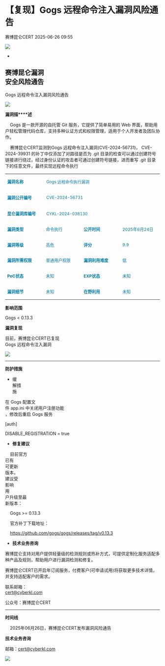 #  【复现】Gogs 远程命令注入漏洞风险通告  
 赛博昆仑CERT   2025-06-26 09:55  
  
![](https://mmbiz.qpic.cn/mmbiz_gif/iaZ7t7b9Dodvib7ddpGMC6vx4COAy4sBoGbGCkwVUIJSHBPI0z1Utrp1h5ys6ygT3albl3PgjejJcRRRiaDFFbMBA/640?wx_fmt=gif "")  
  
  
-  
赛博昆仑漏洞  
安全风险通告  
-  
  
Gogs 远程命令注入漏洞风险通告  
  
![](https://mmbiz.qpic.cn/mmbiz_svg/7j1UQofaR9fsNXgsOXHVKZMJ1PCicm8s4RHQVjCJEjX63AsNibMx3So4wSMAvubEOoU2vLqYY7hIibIJbkEaPIDs5A4ianh5jibxw/640?wx_fmt=svg "")  
  
  
  
  
**漏洞描****述**  
  
  
    Gogs 是一款开源的自托管 Git 服务，它提供了简单易用的 Web 界面，帮助用户轻松管理代码仓库，支持多种认证方式和权限管理，适用于个人开发者及团队协作。  
  
    赛博昆仑CERT监测到Gogs 远程命令注入漏洞(CVE-2024-56731)， CVE-2024-39931 的补丁中仅添加了对路径是否为 .git 目录的检查可以通过创建符号链接进行绕过，经过身份认证的攻击者可通过创建符号链接，进而重写 .git 目录下的任意文件，最终实现远程命令执行  
<table><tbody><tr style="height:39px;"><td data-colwidth="144" width="144" style="font-size: 10pt;text-align: left;word-break: break-all;"><p><span style="color: rgb(0, 122, 170);"><strong><span leaf="">漏洞名称</span></strong></span></p></td><td colspan="3" data-colwidth="144,144,144"><section><span leaf="" style="color: rgb(0, 122, 170);"><span textstyle="" style="font-size: 13px;">Gogs 远程命令执行漏洞</span></span></section></td></tr><tr style="height:39px;"><td data-colwidth="144" width="144" style="font-size: 10pt;text-align: left;"><p><span style="color: rgb(0, 122, 170);"><strong><span leaf="">漏洞公开编号</span></strong></span></p></td><td colspan="3" data-colwidth="144,144,144"><p><span leaf="" style="color: rgb(0, 122, 170);"><span textstyle="" style="font-size: 13px;">CVE-2024-56731</span></span></p></td></tr><tr style="height:39px;"><td data-colwidth="144" width="144" style="font-size: 10pt;text-align: left;"><p><span style="color: rgb(0, 122, 170);"><strong><span leaf="">昆仑漏洞库编号</span></strong></span></p></td><td colspan="3" data-colwidth="144,144,144"><span data-v-4471a619="" data-pm-slice="0 0 []"><span leaf="" style="color: rgb(0, 122, 170);"><span textstyle="" style="font-size: 13px;">CYKL-2024-038130</span></span></span></td></tr><tr style="height:39px;"><td data-colwidth="144" width="144" style="font-size: 10pt;text-align: left;"><p><span style="color: rgb(0, 122, 170);"><strong><span leaf="">漏洞类型</span></strong></span></p></td><td data-colwidth="144" width="144" style="font-size: 10pt;text-align: left;"><p><span style="color: rgb(0, 122, 170);"><span leaf="">命令</span><span leaf="" style="color: rgb(0, 122, 170);">执行</span><span leaf=""><br/></span></span></p></td><td data-colwidth="144" width="144" style="font-size: 10pt;text-align: left;"><p><span style="color: rgb(0, 122, 170);"><strong><span leaf="">公开时间</span></strong></span></p></td><td data-colwidth="144" width="144" style="font-size: 10pt;text-align: left;"><p><span style="color: rgb(0, 122, 170);"><span leaf="">2025年6月24日</span></span></p></td></tr><tr style="height:39px;"><td data-colwidth="144" width="144" style="font-size: 10pt;text-align: left;"><p><span style="color: rgb(0, 122, 170);"><strong><span leaf="">漏洞等级</span></strong></span></p></td><td data-colwidth="144" width="144" style="font-size: 10pt;text-align: left;"><p><span style="color: rgb(0, 122, 170);"><span leaf="">高危</span></span></p></td><td data-colwidth="144" width="144" style="font-size: 10pt;text-align: left;"><p><span style="color: rgb(0, 122, 170);"><strong><span leaf="">评分</span></strong></span></p></td><td data-colwidth="144" width="144" style="font-size: 10pt;text-align: left;"><p><span style="color: rgb(0, 122, 170);"><span leaf="">9.9</span></span></p></td></tr><tr style="height:39px;"><td data-colwidth="144" width="144" style="font-size: 10pt;text-align: left;"><p><span style="color: rgb(0, 122, 170);"><strong><span leaf="">漏洞所需权限</span></strong></span></p></td><td data-colwidth="144" width="144" style="font-size: 10pt;text-align: left;"><p><span style="color: rgb(0, 122, 170);"><span leaf="">普通用户权限</span></span></p></td><td data-colwidth="144" width="144" style="font-size: 10pt;text-align: left;"><p><span style="color: rgb(0, 122, 170);"><strong><span leaf="">漏洞利用难度</span></strong></span></p></td><td data-colwidth="144" width="144" style="font-size: 10pt;text-align: left;"><p><span style="color: rgb(0, 122, 170);"><span leaf="">低</span></span></p></td></tr><tr style="height:39px;"><td data-colwidth="144" width="144" style="font-size: 10pt;text-align: left;"><p><span style="color: rgb(0, 122, 170);"><strong><span leaf="">PoC</span></strong><strong><span leaf="">状态</span></strong></span></p></td><td data-colwidth="144" width="144" style="font-size: 10pt;text-align: left;"><p><span style="color: rgb(0, 122, 170);"><span leaf="">未知</span></span></p></td><td data-colwidth="144" width="144" style="font-size: 10pt;text-align: left;"><p><span style="color: rgb(0, 122, 170);"><strong><span leaf="">EXP</span></strong><strong><span leaf="">状态</span></strong></span></p></td><td data-colwidth="144" width="144" style="font-size: 10pt;text-align: left;"><p><span style="color: rgb(0, 122, 170);"><span leaf="">未知</span></span></p></td></tr><tr style="height:39px;"><td data-colwidth="144" width="144" style="font-size: 10pt;text-align: left;"><p><span style="color: rgb(0, 122, 170);"><strong><span leaf="">漏洞细节</span></strong></span></p></td><td data-colwidth="144" width="144" style="font-size: 10pt;text-align: left;"><p><span style="color: rgb(0, 122, 170);"><span leaf="">未知</span></span></p></td><td data-colwidth="144" width="144" style="font-size: 10pt;text-align: left;"><p><span style="color: rgb(0, 122, 170);"><strong><span leaf="">在野利用</span></strong></span></p></td><td data-colwidth="144" width="144" style="font-size: 10pt;text-align: left;"><p><span style="color: rgb(0, 122, 170);"><span leaf="">未知</span></span></p></td></tr></tbody></table>  
  
**影响范围**  
  
Gogs < 0.13.3  
  
  
**漏洞复现**  
  
  
目前，赛博昆仑CERT已复现  
Gogs 远程命令注入漏洞  
  
![](https://mmbiz.qpic.cn/sz_mmbiz_png/iaZ7t7b9DodvLhzDULyUjMOGtgFzoibPfonxXHibJo5IN8pcUdsu4XvYqvicwznicdToSnNICauK7bCgysv0NEWNcng/640?wx_fmt=png&from=appmsg "")  
  
  
****  
**防护措施**  
- 缓  
解措  
施  
  
在 Gogs 配置文  
件 app.ini 中关闭用户注册功能  
，修改后重启 Gogs 服务  
  
[auth]  
  
DISABLE_REGISTRATION = true  
  
- **修复建议**  
  
    目前官方  
已有  
可更新  
版本，  
建议受  
影响  
用  
户升级至最  
新版本：  
  
    Gogs >= 0.13.3  
  
    官方补丁下载地址：  
  
    https://github.com/gogs/gogs/releases/tag/v0.13.3  
  
  
  
- **技术业务咨询**  
  
  
  
赛博昆仑支持对用户提供轻量级的检测规则或热补方式，可提供定制化服务适配多种产品及规则，帮助用户进行漏洞检测和修复。  
  
赛博昆仑CERT已开启年订阅服务，付费客户(可申请试用)将获取更多技术详情，并支持适配客户的需求。  
  
联系邮箱：  
cert@cyberkl.com  
  
公众号：赛博昆仑CERT  
  
  
****  
**时间线**  
  
    2025年06月26日，赛博昆仑CERT发布漏洞风险通告  
  
  
**技术业务咨询**  
  
邮箱：cert@cyberkl.com  
  
  
  
![](https://mmbiz.qpic.cn/mmbiz_gif/iaZ7t7b9Dodvib7ddpGMC6vx4COAy4sBoGLJ1DKwHPSc2JX7FQat3De8XiaajuAHkJzOY9ic9bnaHiaLJqVHIe0E2wg/640?wx_fmt=gif "")  
  
  
  
  
  
  
  
  
  
  
  
  
